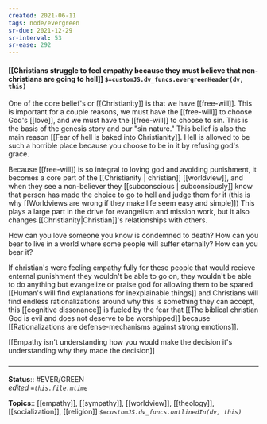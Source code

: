 ```yaml
---
created: 2021-06-11
tags: node/evergreen
sr-due: 2021-12-29
sr-interval: 53
sr-ease: 292
---
```


#### [[Christians struggle to feel empathy because they must believe that non-christians are going to hell]] `$=customJS.dv_funcs.evergreenHeader(dv, this)`

One of the core belief's or [[Christianity]] is that we have [[free-will]]. This is important for a couple reasons, we must have the [[free-will]] to choose God's [[love]], and we must have the [[free-will]] to choose to sin. This is the basis of the genesis story and our "sin nature." This belief is also the main reason [[Fear of hell is baked into Christianity]]. Hell is allowed to be such a horrible place because you choose to be in it by refusing god's grace.

Because [[free-will]] is so integral to loving god and avoiding punishment, it becomes a core part of the [[Christianity | christian]] [[worldview]], and when they see a non-believer they [[subconscious | subconsiously]] know that person has made the choice to go to hell and judge them for it (this is why [[Worldviews are wrong if they make life seem easy and simple]]) This plays a large part in the drive for evangelism and mission work, but it also changes [[Christianity|Christian]]'s relationships with others. 

How can you love someone you know is condemned to death? How can you bear to live in a world where some people will suffer eternally? How can you bear it?

If christian's were feeling empathy fully for these people that would recieve enternal punishment they wouldn't be able to go on, they wouldn't be able to do anything but evangelize or praise god for allowing them to be spared [[Human's will find explanations for inexplainable things]] and Christians will find endless rationalizations around why this is something they can accept, this [[cognitive dissonance]] is fueled by the fear that [[The biblical christian God is evil and does not deserve to be worshipped]] because [[Rationalizations are defense-mechanisms against strong emotions]]. 

[[Empathy isn't understanding how you would make the decision it's understanding why they made the decision]]

### <hr class="footnote"/>

**Status**:: #EVER/GREEN  
*edited `=this.file.mtime`*

**Topics**:: [[empathy]], [[sympathy]], [[worldview]], [[theology]], [[socialization]], [[religion]]
*`$=customJS.dv_funcs.outlinedIn(dv, this)`*

